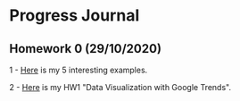 # Progress Journal

## Homework 0 (29/10/2020)

1 - [Here](files/homework_0.html) is my 5 interesting examples.

2 - [Here](files/HW1.html) is my HW1 "Data Visualization with Google Trends".